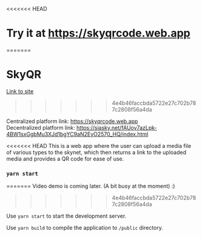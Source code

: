 <<<<<<< HEAD
# Try it at https://skyqrcode.web.app
=======
# SkyQR

[Link to site](https://siasky.net/fAUoy7azLpk-4BW1sxGgbMu3XJd1bgYC9aN2EyO2570_HQ/index.html)
>>>>>>> 4e4b46faccbda5722e27c702b787c2808f56a4da

Centralized platform link: https://skyqrcode.web.app  
Decentralized platform link: https://siasky.net/fAUoy7azLpk-4BW1sxGgbMu3XJd1bgYC9aN2EyO2570_HQ/index.html

<<<<<<< HEAD
This is a web app where the user can upload a media file of various types to the skynet, which then returns a link to the uploaded media and provides a QR code for ease of use.

### `yarn start`
=======
Video demo is coming later. (A bit busy at the moment) :)
>>>>>>> 4e4b46faccbda5722e27c702b787c2808f56a4da

Use `yarn start` to start the development server.

Use `yarn build` to compile the application to `/public` directory.
